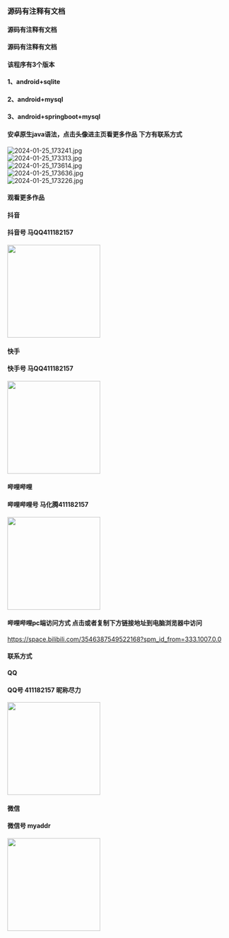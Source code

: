 ### 源码有注释有文档
#### 源码有注释有文档
#### 源码有注释有文档
#### 该程序有3个版本
#### 1、android+sqlite
#### 2、android+mysql
#### 3、android+springboot+mysql
#### 安卓原生java语法，点击头像进主页看更多作品 下方有联系方式
 <img src='https://img.alicdn.com/imgextra/i2/1658540494/O1CN019ltCh41FWIZrwjd0M_!!1658540494.jpg' alt='2024-01-25_173241.jpg' /></br> 
 <img src='https://img.alicdn.com/imgextra/i3/1658540494/O1CN01ZYFSgv1FWIZq6QVu4_!!1658540494.jpg' alt='2024-01-25_173313.jpg' /></br> 
 <img src='https://img.alicdn.com/imgextra/i1/1658540494/O1CN01Tad2SY1FWIZrvS4sc_!!1658540494.jpg' alt='2024-01-25_173614.jpg' /></br> 
 <img src='https://img.alicdn.com/imgextra/i3/1658540494/O1CN01VK1xdq1FWIZwcBQ5e_!!1658540494.jpg' alt='2024-01-25_173636.jpg' /></br> 
 <img src='https://img.alicdn.com/imgextra/i2/1658540494/O1CN013XvLzl1FWIZuIQuce_!!1658540494.jpg' alt='2024-01-25_173226.jpg' /></br>
#### 观看更多作品

#### 抖音
#### 抖音号  马QQ411182157
<img src="https://gitee.com/QQ411182157/mingpian/raw/master/douyin.png" width="210px">

#### 快手
#### 快手号  马QQ411182157

<img src="https://gitee.com/QQ411182157/mingpian/raw/master/kuaishou.jpg" width="210px">

#### 哔哩哔哩
#### 哔哩哔哩号  马化腾411182157

<img src="https://gitee.com/QQ411182157/mingpian/raw/master/bili.png" width="210px">

#### 哔哩哔哩pc端访问方式 点击或者复制下方链接地址到电脑浏览器中访问

https://space.bilibili.com/3546387549522168?spm_id_from=333.1007.0.0


#### 联系方式
#### QQ
#### QQ号 411182157 昵称尽力

<img src="https://gitee.com/QQ411182157/mingpian/raw/master/qq.jpg" width="210px">

#### 微信
#### 微信号 myaddr

<img src="https://gitee.com/QQ411182157/mingpian/raw/master/weixin.png" width="210px">
